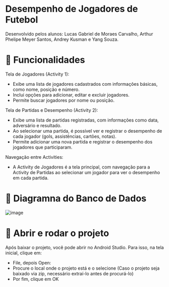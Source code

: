 # Desempenho de Jogadores de Futebol

Desenvolvido pelos alunos: Lucas Gabriel de Moraes Carvalho, Arthur Phelipe Meyer Santos, Andrey Kusman e Yang Souza.

# 🔨 Funcionalidades

Tela de Jogadores (Activity 1):
-	Exibe uma lista de jogadores cadastrados com informações básicas, como nome, posição e número.
-	Inclui opções para adicionar, editar e excluir jogadores.
-	Permite buscar jogadores por nome ou posição.

Tela de Partidas e Desempenho (Activity 2):
-	Exibe uma lista de partidas registradas, com informações como data, adversário e resultado.
-	Ao selecionar uma partida, é possível ver e registrar o desempenho de cada jogador (gols, assistências, cartões, notas).
-	Permite adicionar uma nova partida e registrar o desempenho dos jogadores que participaram.

Navegação entre Activities:
-	A Activity de Jogadores é a tela principal, com navegação para a Activity de Partidas ao selecionar um jogador para ver o desempenho em cada partida.

# 📃 Diagramna do Banco de Dados
![image](https://github.com/user-attachments/assets/22a4f9fc-c280-482c-b2a1-62fa636ed530)

# 📂 Abrir e rodar o projeto
Após baixar o projeto, você pode abrir no Android Studio. Para isso, na tela inicial, clique em:

- File, depois Open:
- Procure o local onde o projeto está e o selecione (Caso o projeto seja baixado via zip, necessário extraí-lo antes de procurá-lo)
- Por fim, clique em OK
